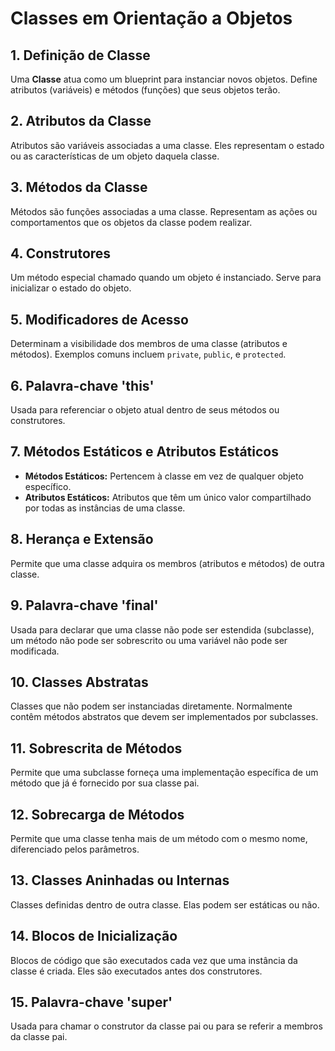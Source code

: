 
# Classes em Orientação a Objetos

## 1. Definição de Classe
Uma **Classe** atua como um blueprint para instanciar novos objetos. Define atributos (variáveis) e métodos (funções) que seus objetos terão.

## 2. Atributos da Classe
Atributos são variáveis associadas a uma classe. Eles representam o estado ou as características de um objeto daquela classe.

## 3. Métodos da Classe
Métodos são funções associadas a uma classe. Representam as ações ou comportamentos que os objetos da classe podem realizar.

## 4. Construtores
Um método especial chamado quando um objeto é instanciado. Serve para inicializar o estado do objeto.

## 5. Modificadores de Acesso
Determinam a visibilidade dos membros de uma classe (atributos e métodos). Exemplos comuns incluem `private`, `public`, e `protected`.

## 6. Palavra-chave 'this'
Usada para referenciar o objeto atual dentro de seus métodos ou construtores.

## 7. Métodos Estáticos e Atributos Estáticos
- **Métodos Estáticos:** Pertencem à classe em vez de qualquer objeto específico.
- **Atributos Estáticos:** Atributos que têm um único valor compartilhado por todas as instâncias de uma classe.

## 8. Herança e Extensão
Permite que uma classe adquira os membros (atributos e métodos) de outra classe.

## 9. Palavra-chave 'final'
Usada para declarar que uma classe não pode ser estendida (subclasse), um método não pode ser sobrescrito ou uma variável não pode ser modificada.

## 10. Classes Abstratas
Classes que não podem ser instanciadas diretamente. Normalmente contêm métodos abstratos que devem ser implementados por subclasses.

## 11. Sobrescrita de Métodos
Permite que uma subclasse forneça uma implementação específica de um método que já é fornecido por sua classe pai.

## 12. Sobrecarga de Métodos
Permite que uma classe tenha mais de um método com o mesmo nome, diferenciado pelos parâmetros.

## 13. Classes Aninhadas ou Internas
Classes definidas dentro de outra classe. Elas podem ser estáticas ou não.

## 14. Blocos de Inicialização
Blocos de código que são executados cada vez que uma instância da classe é criada. Eles são executados antes dos construtores.

## 15. Palavra-chave 'super'
Usada para chamar o construtor da classe pai ou para se referir a membros da classe pai.

